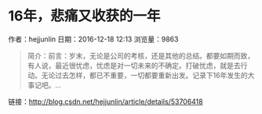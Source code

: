 # 16年，悲痛又收获的一年
作者：hejjunlin
日期：2016-12-18 12:13
浏览量：9863
> 简介：前言：岁末，无论是公司的考核，还是其他的总结。都要如期而致，有人说，最近很忧虑，忧虑是对一切未来的不确定。打破忧虑，就是去行动。无论过去怎样，都已不重要，一切都要重新出发。记录下16年发生的大事记吧。...

 链接：http://blog.csdn.net/hejjunlin/article/details/53706418
